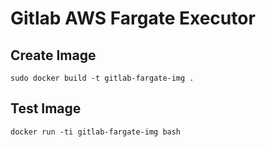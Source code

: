 # Gitlab AWS Fargate Executor

## Create Image
```
sudo docker build -t gitlab-fargate-img .
```

## Test Image
```
docker run -ti gitlab-fargate-img bash
```
